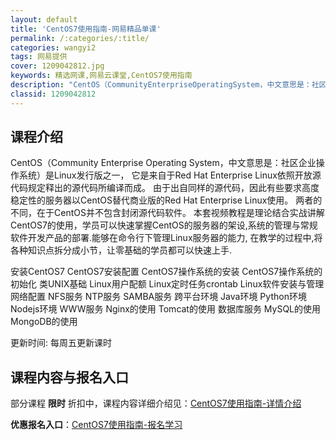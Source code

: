 ```yaml
---
layout: default
title: 'CentOS7使用指南-网易精品单课'
permalink: /:categories/:title/
categories: wangyi2
tags: 网易提供
cover: 1209042812.jpg
keywords: 精选网课,网易云课堂,CentOS7使用指南
description: "CentOS（CommunityEnterpriseOperatingSystem，中文意思是：社区企业操作系统）是Linux发行版之一，它是来自于RedHatEnterpriseLinux"
classid: 1209042812
---
```


## 课程介绍

CentOS（Community Enterprise Operating System，中文意思是：社区企业操作系统）是Linux发行版之一，
它是来自于Red Hat Enterprise Linux依照开放源代码规定释出的源代码所编译而成。
由于出自同样的源代码，因此有些要求高度稳定性的服务器以CentOS替代商业版的Red Hat Enterprise Linux使用。
两者的不同，在于CentOS并不包含封闭源代码软件。
本套视频教程是理论结合实战讲解CentOS7的使用，学员可以快速掌握CentOS的服务器的架设,系统的管理与常规软件开发产品的部署.能够在命令行下管理Linux服务器的能力,
在教学的过程中,将各种知识点拆分成小节，让零基础的学员都可以快速上手.

安装CentOS7
  CentOS7安装配置
  CentOS7操作系统的安装
  CentOS7操作系统的初始化
类UNIX基础
Linux用户配额
Linux定时任务crontab
Linux软件安装与管理
网络配置
NFS服务
NTP服务
SAMBA服务
跨平台环境
 Java环境
 Python环境
 Nodejs环境
WWW服务
 Nginx的使用
 Tomcat的使用
数据库服务
 MySQL的使用
 MongoDB的使用


更新时间: 每周五更新课时

## 课程内容与报名入口

部分课程 **限时** 折扣中，课程内容详细介绍见：[CentOS7使用指南-详情介绍](https://study.163.com/course/introduction/1209042812.htm?share=1&shareId=1025206652&utm_campaign=share&utm_medium=iphoneShare&utm_source=&utm_u=1025206652)

**优惠报名入口**：[CentOS7使用指南-报名学习](https://study.163.com/course/introduction/1209042812.htm?share=1&shareId=1025206652&utm_campaign=share&utm_medium=iphoneShare&utm_source=&utm_u=1025206652)

